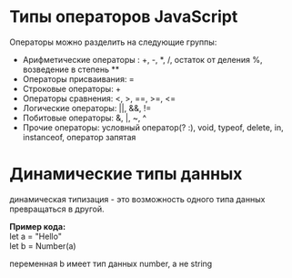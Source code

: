 # Типы операторов JavaScript

Операторы можно разделить на следующие группы:

- Арифметические операторы : +, -, \*, /, остаток от деления %, возведение в степень \*\*
- Операторы присваивания: =
- Строковые операторы: +
- Операторы сравнения: <, >, ==, >=, <=
- Логические операторы: ||, &&, !=
- Побитовые операторы: &, |, ~, ^
- Прочие операторы: условный оператор(? :), void, typeof, delete, in, instanceof, оператор запятая

# Динамические типы данных

динамическая типизация - это возможность одного типа данных превращаться в другой.

**Пример кода:**  
let a = "Hello"  
let b = Number(a)

переменная b имеет тип данных number, а не string
